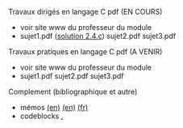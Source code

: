 Travaux dirigés en langage C pdf (EN COURS) <br>
- voir site www du professeur du module <br>
- sujet1.pdf ([solution 2.4.c](https://github.com/rpriam/cours3a/blob/main/ProgC_3A_TD1et2_solution_2.4.c.zip)) sujet2.pdf sujet3.pdf

Travaux pratiques en langage C pdf (A VENIR) <br>
- voir site www du professeur du module <br>
- sujet1.pdf sujet2.pdf sujet3.pdf

Complement (bibliographique et autre)<br>
 - mémos [(en)](https://github.com/rpriam/cours3a/blob/main/memoc/refcard_c.pdf) 
            [(en)](https://github.com/rpriam/cours3a/blob/main/memoc/cheatsheet_c.pdf) 
            [(fr)](https://github.com/rpriam/cours3a/blob/main/memoc/aidememoire_c.pdf)
 - codeblocks [.](https://www.codeblocks.org/)
   <br>
            
